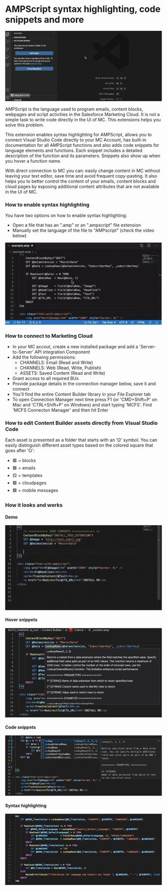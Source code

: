 # AMPScript syntax highlighting, code snippets and more

![AMPScript](https://raw.githubusercontent.com/Bizcuit/vscode-ampscript/master/images/mcfs.gif)

AMPScript is the language used to program emails, content blocks, webpages and script activities in the Salesforce Marketing Cloud. It is not a simple task to write code directly in the UI of MC. This extensions helps you solve this problem.

This extension enables syntax highlighting for AMPScript, allows you to connect Visual Studio Code directly to your MC Account, has built-in documentation for all AMPScript functions and also adds code snippets for language elements and functions. Each snippet includes a detailed description of the function and its parameters. Snippets also show up when you hover a function name.

With direct connection to MC you can: easily change content in MC without leaving your text editor, save time and avoid frequent copy-pasting. It also helps you to better control the content of your emails, content blocks and cloud pages by exposing additional content attributes that are not available in the UI of MC.

### How to enable syntax highlighting

You have two options on how to enable syntax highlighting:

* Open a file that has an ".amp" or an ".ampscript" file extension
* Manually set the language of the file to "AMPscript" (check the video below)

![AMPScript](https://raw.githubusercontent.com/Bizcuit/vscode-ampscript/master/images/screenshot_video_howto.gif)


### How to connect to Marketing Cloud

* In your MC accout, create a new installed package and add a 'Server-to-Server' API integration Component
* Add the following permissions:
	* CHANNELS: Email (Read and Write)
	* CHANNELS: Web (Read, Write, Publish)
	* ASSETS: Saved Content (Read and Write)
* Grant access to all required BUs
* Provide package details in the connection manager below, save it and connect
* You'll find the entire Content Builder library in your File Explorer tab
* To open Connection Manager next time press F1 (or 'CMD+Shift+P' on Mac and 'CTRL+Shift+P' on Windows) and start typing 'MCFS'. Find 'MCFS Connecton Manager' and then hit Enter


### How to edit Content Builder assets directly from Visual Studio Code

Each asset is presented as a folder that starts with an 'Ω' symbol. You can easily distinguish different asset types based on the colored square that goes after 'Ω':
* 🟥  = blocks
* 🟦  = emails
* 🟨  = templates
* 🟩  = cloudpages
* 🟪  = mobile messages


### How it looks and works

#### Demo

![Demo](https://raw.githubusercontent.com/Bizcuit/vscode-ampscript/master/images/screenshot_video.gif)

#### Hover snippets 

![Hover snippets](https://raw.githubusercontent.com/Bizcuit/vscode-ampscript/master/images/screenshot_hoversnippets.jpg)

#### Code snippets 

![Function snippets](https://raw.githubusercontent.com/Bizcuit/vscode-ampscript/master/images/screenshot_snippets.png)

#### Syntax highlighting

![Syntax highlighting](https://raw.githubusercontent.com/Bizcuit/vscode-ampscript/master/images/screenshot.png)
